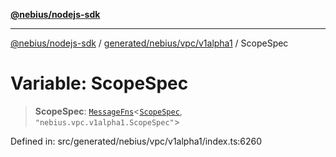 [**@nebius/nodejs-sdk**](../../../../../README.md)

---

[@nebius/nodejs-sdk](../../../../../README.md) / [generated/nebius/vpc/v1alpha1](../README.md) / ScopeSpec

# Variable: ScopeSpec

> **ScopeSpec**: [`MessageFns`](../../../../../runtime/protos/core/interfaces/MessageFns.md)\<[`ScopeSpec`](../interfaces/ScopeSpec.md), `"nebius.vpc.v1alpha1.ScopeSpec"`\>

Defined in: src/generated/nebius/vpc/v1alpha1/index.ts:6260

